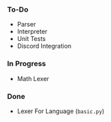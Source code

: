### To-Do
- Parser
- Interpreter
- Unit Tests
- Discord Integration

### In Progress
- Math Lexer

### Done
- Lexer For Language (`basic.py`)